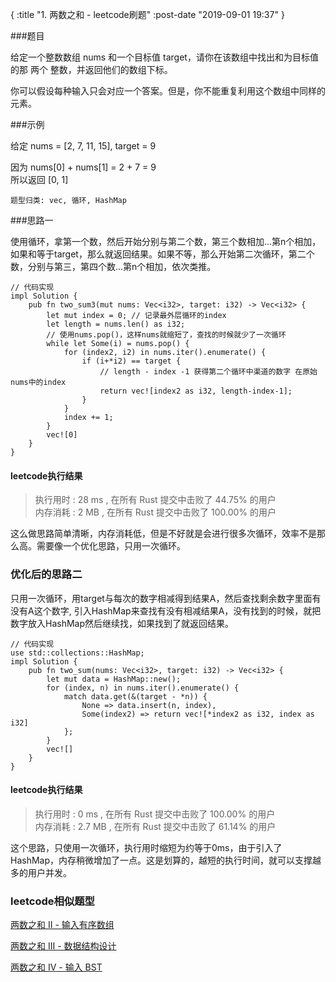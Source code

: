 {
    :title "1. 两数之和 - leetcode刷题"
    :post-date "2019-09-01 19:37"
}


###题目

给定一个整数数组 nums 和一个目标值 target，请你在该数组中找出和为目标值的那 两个 整数，并返回他们的数组下标。 

你可以假设每种输入只会对应一个答案。但是，你不能重复利用这个数组中同样的元素。

###示例

给定 nums = [2, 7, 11, 15], target = 9  

因为 nums[0] + nums[1] = 2 + 7 = 9  
所以返回 [0, 1]  

`题型归类: vec, 循环, HashMap`

###思路一

使用循环，拿第一个数，然后开始分别与第二个数，第三个数相加...第n个相加，如果和等于target，那么就返回结果。如果不等，那么开始第二次循环，第二个数，分别与第三，第四个数...第n个相加，依次类推。

```.lang-rust
// 代码实现
impl Solution {
    pub fn two_sum3(mut nums: Vec<i32>, target: i32) -> Vec<i32> {
        let mut index = 0; // 记录最外层循环的index
        let length = nums.len() as i32;
        // 使用nums.pop()，这样nums就缩短了，查找的时候就少了一次循环
        while let Some(i) = nums.pop() {
            for (index2, i2) in nums.iter().enumerate() {
                if (i+*i2) == target {
                    // length - index -1 获得第二个循环中渠道的数字 在原始nums中的index
                    return vec![index2 as i32, length-index-1];
                }
            }
            index += 1;
        }
        vec![0]
    }
}
```

#### leetcode执行结果
> 执行用时 : 28 ms , 在所有 Rust 提交中击败了 44.75% 的用户  
> 内存消耗 : 2 MB , 在所有 Rust 提交中击败了 100.00% 的用户

这么做思路简单清晰，内存消耗低，但是不好就是会进行很多次循环，效率不是那么高。需要像一个优化思路，只用一次循环。

### 优化后的思路二

只用一次循环，用target与每次的数字相减得到结果A，然后查找剩余数字里面有没有A这个数字, 引入HashMap来查找有没有相减结果A，没有找到的时候，就把数字放入HashMap然后继续找，如果找到了就返回结果。

```.lang-rust
// 代码实现
use std::collections::HashMap;
impl Solution {
    pub fn two_sum(nums: Vec<i32>, target: i32) -> Vec<i32> {
        let mut data = HashMap::new();
        for (index, n) in nums.iter().enumerate() {
            match data.get(&(target - *n)) {
                None => data.insert(n, index),
                Some(index2) => return vec![*index2 as i32, index as i32]
            };
        }
        vec![]
    }
}
```
#### leetcode执行结果

> 执行用时 : 0 ms , 在所有 Rust 提交中击败了 100.00% 的用户  
> 内存消耗 : 2.7 MB , 在所有 Rust 提交中击败了 61.14% 的用户  

这个思路，只使用一次循环，执行用时缩短为约等于0ms，由于引入了HashMap，内存稍微增加了一点。这是划算的，越短的执行时间，就可以支撑越多的用户并发。


### leetcode相似题型

[两数之和 II - 输入有序数组](https://leetcode-cn.com/problems/two-sum-ii-input-array-is-sorted/)

[两数之和 III - 数据结构设计](https://leetcode-cn.com/problems/two-sum-iii-data-structure-design/)

[两数之和 IV - 输入 BST](https://leetcode-cn.com/problems/two-sum-iv-input-is-a-bst/)




